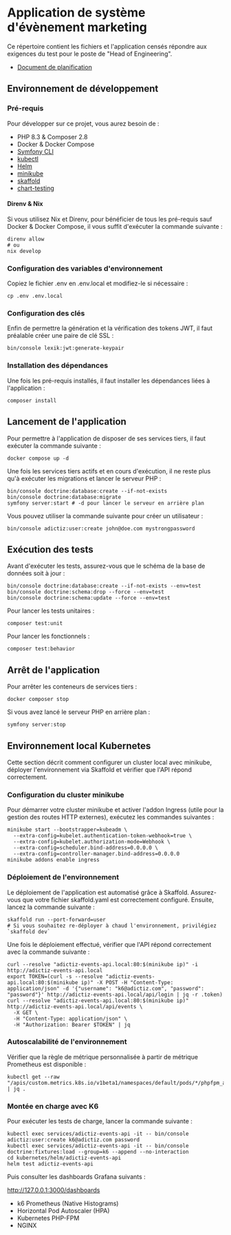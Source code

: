 # Application de système d'évènement marketing

Ce répertoire contient les fichiers et l'application censés répondre aux exigences du test pour le poste de "Head of Engineering".

- [Document de planification](PLANNING.md)

## Environnement de développement

### Pré-requis

Pour développer sur ce projet, vous aurez besoin de :

- PHP 8.3 & Composer 2.8
- Docker & Docker Compose
- [Symfony CLI](https://github.com/symfony-cli/symfony-cli)
- [kubectl](https://kubernetes.io/fr/docs/tasks/tools/install-kubectl/)
- [Helm](https://helm.sh/docs/intro/install/)
- [minikube](https://minikube.sigs.k8s.io/docs/start)
- [skaffold](https://skaffold.dev/docs/install/#standalone-binary)
- [chart-testing](https://github.com/helm/chart-testing)

#### Direnv & Nix

Si vous utilisez Nix et Direnv, pour bénéficier de tous les pré-requis sauf Docker & Docker Compose, il vous suffit d'exécuter la commande suivante :

```shell
direnv allow
# ou
nix develop
```

### Configuration des variables d'environnement

Copiez le fichier .env en .env.local et modifiez-le si nécessaire :

```shell
cp .env .env.local
```

### Configuration des clés

Enfin de permettre la génération et la vérification des tokens JWT, il faut préalable créer une paire de clé SSL :

```shell
bin/console lexik:jwt:generate-keypair
```

### Installation des dépendances

Une fois les pré-requis installés, il faut installer les dépendances liées à l'application :

```shell
composer install
```

## Lancement de l'application

Pour permettre à l'application de disposer de ses services tiers, il faut exécuter la commande suivante :

```shell
docker compose up -d
```

Une fois les services tiers actifs et en cours d'exécution, il ne reste plus qu'à exécuter les migrations et lancer le serveur PHP :

```shell
bin/console doctrine:database:create --if-not-exists
bin/console doctrine:database:migrate
symfony server:start # -d pour lancer le serveur en arrière plan
```

Vous pouvez utiliser la commande suivante pour créer un utilisateur :

```shell
bin/console adictiz:user:create john@doe.com mystrongpassword
```

## Exécution des tests

Avant d'exécuter les tests, assurez-vous que le schéma de la base de données soit à jour :

```shell
bin/console doctrine:database:create --if-not-exists --env=test
bin/console doctrine:schema:drop --force --env=test
bin/console doctrine:schema:update --force --env=test
```

Pour lancer les tests unitaires :

```shell
composer test:unit
```

Pour lancer les fonctionnels :

```shell
composer test:behavior
```

## Arrêt de l'application

Pour arrêter les conteneurs de services tiers :

```shell
docker composer stop
```

Si vous avez lancé le serveur PHP en arrière plan :

```shell
symfony server:stop
```

## Environnement local Kubernetes

Cette section décrit comment configurer un cluster local avec minikube, déployer l'environnement via Skaffold et vérifier que l'API répond correctement.

### Configuration du cluster minikube

Pour démarrer votre cluster minikube et activer l'addon Ingress (utile pour la gestion des routes HTTP externes), exécutez les commandes suivantes :

```shell
minikube start --bootstrapper=kubeadm \
  --extra-config=kubelet.authentication-token-webhook=true \
  --extra-config=kubelet.authorization-mode=Webhook \
  --extra-config=scheduler.bind-address=0.0.0.0 \
  --extra-config=controller-manager.bind-address=0.0.0.0
minikube addons enable ingress
```

### Déploiement de l'environnement

Le déploiement de l'application est automatisé grâce à Skaffold. Assurez-vous que votre fichier skaffold.yaml est correctement configuré. Ensuite, lancez la commande suivante :

```shell
skaffold run --port-forward=user
# Si vous souhaitez re-déployer à chaud l'environnement, privilégiez `skaffold dev`
```

Une fois le déploiement effectué, vérifier que l'API répond correctement avec la commande suivante :

```shell
curl --resolve "adictiz-events-api.local:80:$(minikube ip)" -i http://adictiz-events-api.local
export TOKEN=(curl -s --resolve "adictiz-events-api.local:80:$(minikube ip)" -X POST -H "Content-Type: application/json" -d '{"username": "k6@adictiz.com", "password": "password"}' http://adictiz-events-api.local/api/login | jq -r .token)
curl --resolve "adictiz-events-api.local:80:$(minikube ip)" http://adictiz-events-api.local/api/events \
  -X GET \
  -H "Content-Type: application/json" \
  -H "Authorization: Bearer $TOKEN" | jq
```

### Autoscalabilité de l'environnement

Vérifier que la règle de métrique personnalisée à partir de métrique Prometheus est disponible :

```shell
kubectl get --raw "/apis/custom.metrics.k8s.io/v1beta1/namespaces/default/pods/*/phpfpm_active_processes_utilization" | jq .
```

### Montée en charge avec K6

Pour exécuter les tests de charge, lancer la commande suivante :

```shell
kubectl exec services/adictiz-events-api -it -- bin/console adictiz:user:create k6@adictiz.com password
kubectl exec services/adictiz-events-api -it -- bin/console doctrine:fixtures:load --group=k6 --append --no-interaction
cd kubernetes/helm/adictiz-events-api
helm test adictiz-events-api
```

Puis consulter les dashboards Grafana suivants :

<http://127.0.0.1:3000/dashboards>

- k6 Prometheus (Native Histograms)
- Horizontal Pod Autoscaler (HPA)
- Kubernetes PHP-FPM
- NGINX
